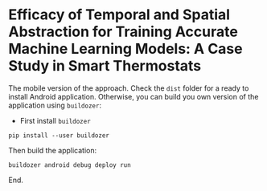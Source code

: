 # Efficacy of Temporal and Spatial Abstraction for Training Accurate Machine Learning Models: A Case Study in Smart Thermostats

The mobile version of the approach. Check the `dist` folder for a ready to install Android application. Otherwise, you can build you own version of the application using `buildozer`:

- First install `buildozer`

```
pip install --user buildozer
```

Then build the application:

```
buildozer android debug deploy run
```

End.